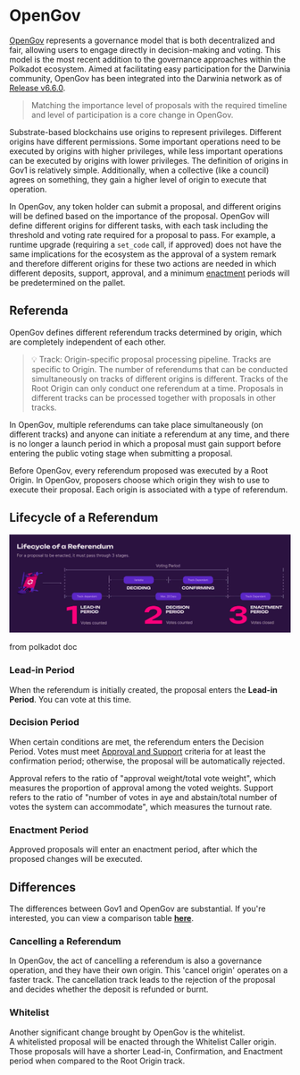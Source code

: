 # OpenGov

[OpenGov](https://wiki.polkadot.network/docs/learn-polkadot-opengov-index) represents a governance model that is both decentralized and fair, allowing users to engage directly in decision-making and voting. This model is the most recent addition to the governance approaches within the Polkadot ecosystem. Aimed at facilitating easy participation for the Darwinia community, OpenGov has been integrated into the Darwinia network as of [Release v6.6.0](https://github.com/darwinia-network/darwinia/releases/tag/v6.6.0).

> Matching the importance level of proposals with the required timeline and level of participation is a core change in OpenGov.

Substrate-based blockchains use origins to represent privileges. Different origins have different permissions. Some important operations need to be executed by origins with higher privileges, while less important operations can be executed by origins with lower privileges. The definition of origins in Gov1 is relatively simple. Additionally, when a collective (like a council) agrees on something, they gain a higher level of origin to execute that operation.

In OpenGov, any token holder can submit a proposal, and different origins will be defined based on the importance of the proposal. OpenGov will define different origins for different tasks, with each task including the threshold and voting rate required for a proposal to pass. For example, a runtime upgrade (requiring a `set_code` call, if approved) does not have the same implications for the ecosystem as the approval of a system remark and therefore different origins for these two actions are needed in which different deposits, support, approval, and a minimum [enactment](https://wiki.polkadot.network/docs/learn-polkadot-opengov#enactment) periods will be predetermined on the pallet.

## Referenda

OpenGov defines different referendum tracks determined by origin, which are completely independent of each other.


> 💡 Track: Origin-specific proposal processing pipeline. Tracks are specific to Origin. The number of referendums that can be conducted simultaneously on tracks of different origins is different. Tracks of the Root Origin can only conduct one referendum at a time. Proposals in different tracks can be processed together with proposals in other tracks.


In OpenGov, multiple referendums can take place simultaneously (on different tracks) and anyone can initiate a referendum at any time, and there is no longer a launch period in which a proposal must gain support before entering the public voting stage when submitting a proposal.

Before OpenGov, every referendum proposed was executed by a Root Origin. In OpenGov, proposers choose which origin they wish to use to execute their proposal. Each origin is associated with a type of referendum.

## Lifecycle of a Referendum

![evm-tutorial-governance-1](../images/evm-tutorial-governance-1.png)

from polkadot doc

### Lead-in Period

When the referendum is initially created, the proposal enters the **Lead-in Period**. You can vote at this time.

### Decision Period

When certain conditions are met, the referendum enters the Decision Period. Votes must meet [Approval and Support](https://www.notion.so/Medium-What-is-OpenGov-7303f4524ae54e5589b60f1e2bb58823?pvs=21) criteria for at least the confirmation period; otherwise, the proposal will be automatically rejected. 

Approval refers to the ratio of "approval weight/total vote weight", which measures the proportion of approval among the voted weights. Support refers to the ratio of "number of votes in aye and abstain/total number of votes the system can accommodate", which measures the turnout rate.

### Enactment Period

Approved proposals will enter an enactment period, after which the proposed changes will be executed.

## Differences

The differences between Gov1 and OpenGov are substantial. If you're interested, you can view a comparison table **[here](https://wiki.polkadot.network/docs/learn-polkadot-opengov#gov1-vs-polkadot-opengov)**.

### Cancelling a Referendum

In OpenGov, the act of cancelling a referendum is also a governance operation, and they have their own origin. This 'cancel origin' operates on a faster track. The cancellation track leads to the rejection of the proposal and decides whether the deposit is refunded or burnt.

### Whitelist

Another significant change brought by OpenGov is the whitelist. A whitelisted proposal will be enacted through the Whitelist Caller origin. Those proposals will have a shorter Lead-in, Confirmation, and Enactment period when compared to the Root Origin track.